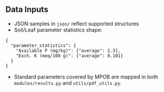 ## Data Inputs

- JSON samples in `json/` reflect supported structures
- Soil/Leaf parameter statistics shape:
```
{
  "parameter_statistics": {
    "Available P (mg/kg)": {"average": 2.3},
    "Exch. K (meq/100 g)": {"average": 0.101}
  }
}
```
- Standard parameters covered by MPOB are mapped in both `modules/results.py` and `utils/pdf_utils.py`.

